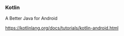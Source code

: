 ### Kotlin 

A Better Java for Android 


https://kotlinlang.org/docs/tutorials/kotlin-android.html
